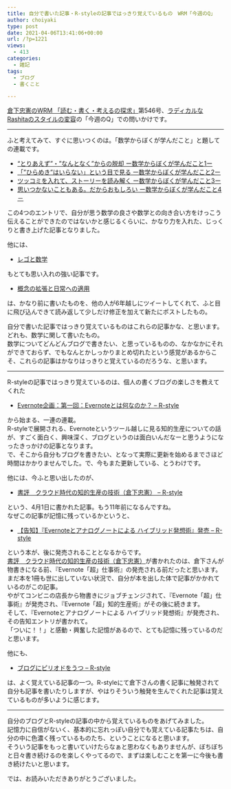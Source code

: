 ```yaml
---
title: 自分で書いた記事・R-styleの記事ではっきり覚えているもの　WRM「今週のQ」
author: choiyaki
type: post
date: 2021-04-06T13:41:06+00:00
url: /?p=1221
views:
  - 413
categories:
  - 雑記
tags:
  - ブログ
  - 書くこと

---
```

[倉下忠憲のWRM 「読む・書く・考えるの探求」][1]第546号、[ラディカルなRashitaのスタイルの変容][2]の「今週のQ」での問いかけです。

* * *

ふと考えてみて、すぐに思いつくのは。「数学からぼくが学んだこと」と題しての連載です。

  * [“とりあえず”・”なんとなく”からの脱却 ー数学からぼくが学んだこと1ー][3]
  * [「”ひらめき”はいらない」という目で見る ー数学からぼくが学んだこと2ー][4]
  * [ツッコミを入れて、ストーリーを読み解く ー数学からぼくが学んだこと3ー][5]
  * [思いつかないこともある。だからおもしろい ー数学からぼくが学んだこと4－][6]

この4つのエントリで、自分が思う数学の良さや数学との向き合い方をけっこう伝えることができたのではないかと感じるくらいに、かなり力を入れた、じっくりと書き上げた記事となりました。

他には、

  * [レゴと数学][7]

もとても思い入れの強い記事です。

  * [概念の拡張と日常への適用][8]

は、かなり前に書いたものを、他の人が6年越しにツイートしてくれて、ふと目に飛び込んできて読み返して少しだけ修正を加えて新たにポストしたもの。

自分で書いた記事ではっきり覚えているものはこれらの記事かな、と思います。  
どれも、数学に関して書いたもの。  
数学についてどんどんブログで書きたい、と思っているものの、なかなかにそれができておらず、でもなんとかしっかりまとめ切れたという感覚があるからこそ、これらの記事はかなりはっきりと覚えているのだろうな、と思います。

* * *

R-styleの記事ではっきり覚えているのは、個人の書くブログの楽しさを教えてくれた

  * [Evernote企画：第一回：Evernoteとは何なのか？ – R-style][9]

から始まる、一連の連載。  
R-styleで展開される、Evernoteというツール越しに見る知的生産についての話が、すごく面白く、興味深く、ブログというのは面白いんだなーと思うようになったきっかけの記事となります。  
で、そこから自分もブログを書きたい、となって実際に更新を始めるまでさほど時間はかかりませんでした。で、今もまた更新している、とうわけです。

他には、今ふと思い出したのが、

  * [書評　クラウド時代の知的生産の技術（倉下忠憲） – R-style][10]

という、4月1日に書かれた記事。もう11年前になるんですね。  
なぜこの記事が記憶に残っているかというと、

  * [【告知】『Evernoteとアナログノートによる ハイブリッド発想術』発売 – R-style][11]

という本が、後に発売されることとなるからです。  
[書評　クラウド時代の知的生産の技術（倉下忠憲）][10]が書かれたのは、倉下さんが物書きになる前、『Evernote「超」仕事術』の発売される前だったと思います。まだ本を1冊も世に出していない状況で、自分が本を出した体で記事がかかれているのがこの記事。  
やがてコンビニの店長から物書きにジョブチェンジされて、『Evernote「超」仕事術』が発売され、『Evernote「超」知的生産術』がその後に続きます。  
そして、『Evernoteとアナログノートによる ハイブリッド発想術』が発売され、その告知エントリが書かれて。  
「ついに！！」と感動・興奮した記憶があるので、とても記憶に残っているのだと思います。

他にも、

  * [ブログにピリオドをうつ – R-style][12]

は、よく覚えている記事の一つ。R-styleにて倉下さんの書く記事に触発されて自分も記事を書いたりしますが、やはりそういう触発を生んでくれた記事は覚えているものが多いように感じます。

* * *

自分のブログとR-styleの記事の中から覚えているものをあげてみました。  
記憶力に自信がないく、基本的に忘れっぽい自分でも覚えている記事たちは、自分の中に色濃く残っているものたち、ということになると思います。  
そういう記事をもっと書いていけたらなぁと思わなくもありませんが、ぼちぼちと日々書き続けるのを楽しくやってるので、まずは楽しむことを第一に今後も書き続けたいと思います。

では、お読みいただきありがとうございました。

 [1]: https://note.com/rashita/m/mca89ee3c2e93
 [2]: https://note.com/rashita/n/n81aa7f3759a3
 [3]: https://choiyaki.com/?p=225
 [4]: https://choiyaki.com/?p=265
 [5]: https://choiyaki.com/?p=303
 [6]: https://choiyaki.com/?p=324
 [7]: https://choiyaki.com/?p=108
 [8]: https://choiyaki.com/?p=1195
 [9]: https://rashita.net/blog/?p=2783
 [10]: https://rashita.net/blog/?p=3625
 [11]: https://rashita.net/blog/?p=8184
 [12]: https://rashita.net/blog/?p=15502